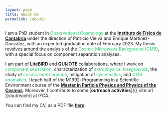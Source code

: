 ```yaml
---
layout: page
title: About me
permalink: /about/
---
```


I am a PhD student in <span style="color:#2ecc71">Observational Cosmology</span> at the [**Instituto de Física de Cantabria**](https://ifca.unican.es/en-us) under the direction of Patricio Vielva and Enrique Martínez-González, with an expected graduation date of February 2023. My thesis revolves around  the analysis of the <span style="color:#2ecc71">Cosmic Microwave Background (CMB)</span>, with a special focus on component separation analyses.

I am part of [**LiteBIRD**](https://www.litebird-europe.eu/) and [**QUIJOTE**](https://research.iac.es/proyecto/quijote/pages/en/home.php) collaborations, where I work on  <span style="color:#2ecc71">component separation</span>, characterization of <span style="color:#2ecc71">astrophysical foregrounds</span>, the study of <span style="color:#2ecc71">cosmic birefringence</span>, mitigation of <span style="color:#2ecc71">systematics</span>, and <span style="color:#2ecc71">CMB anomalies</span>. I teach half of the M1992: Programming in a Scientific Environment course of the [**Master in Particle Physics and Physics of the Cosmos**](https://masterphyparcos.ifca.es/). Moreover, I contribute to some [**outreach activities**]({{ site.url }}/outreach/) at IFCA.


You can find my CV, as a PDF file   <a href="{{ site.url }}/assets/CV.pdf"> **here**</a>.
